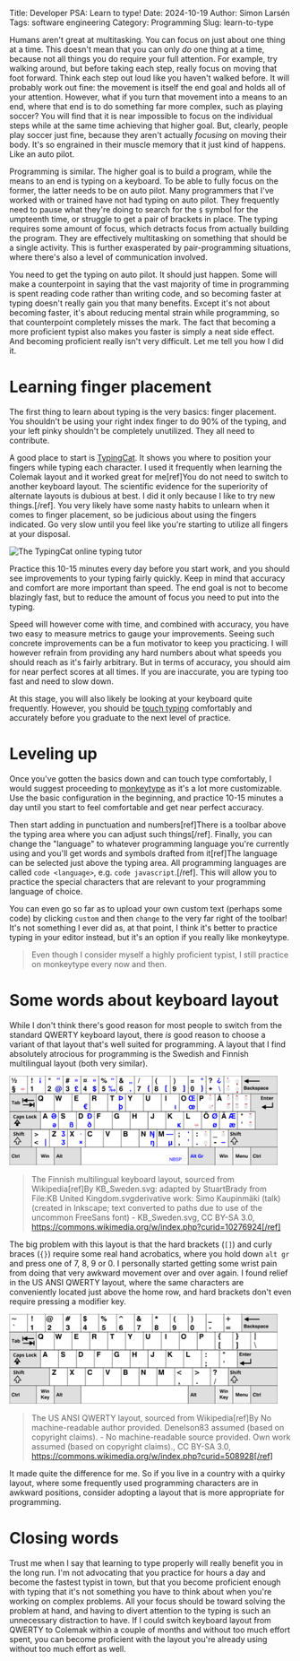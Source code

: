 Title: Developer PSA: Learn to type!
Date: 2024-10-19
Author: Simon Larsén
Tags: software engineering
Category: Programming
Slug: learn-to-type

Humans aren't great at multitasking. You can focus on just about one thing at a
time. This doesn't mean that you can only _do_ one thing at a time, because not
all things you do require your full attention. For example, try walking around,
but before taking each step, really focus on moving that foot forward. Think
each step out loud like you haven't walked before. It will probably work out
fine: the movement is itself the end goal and holds all of your attention.
However, what if you turn that movement into a means to an end, where that end
is to do something far more complex, such as playing soccer? You will find that
it is near impossible to focus on the individual steps while at the same time
achieving that higher goal. But, clearly, people play soccer just fine, because
they aren't actually _focusing_ on moving their body. It's so engrained in their
muscle memory that it just kind of happens. Like an auto pilot.

Programming is similar. The higher goal is to build a program, while the means
to an end is typing on a keyboard. To be able to fully focus on the former, the
latter needs to be on auto pilot. Many programmers that I've worked with or
trained have not had typing on auto pilot. They frequently need to pause what
they're doing to search for the `$` symbol for the umpteenth time, or struggle
to get a pair of brackets in place. The typing requires some amount of focus,
which detracts focus from actually building the program. They are effectively
multitasking on something that should be a single activity. This is further
exasperated by pair-programming situations, where there's also a level of
communication involved.

You need to get the typing on auto pilot. It should just happen. Some will make
a counterpoint in saying that the vast majority of time in programming is spent
reading code rather than writing code, and so becoming faster at typing
doesn't really gain you that many benefits. Except it's not about becoming
faster, it's about reducing mental strain while programming, so that
counterpoint completely misses the mark. The fact that becoming a more
proficient typist also makes you faster is simply a neat side effect. And
becoming proficient really isn't very difficult. Let me tell you how I did it.

# Learning finger placement
The first thing to learn about typing is the very basics: finger placement. You
shouldn't be using your right index finger to do 90% of the typing, and your
left pinky shouldn't be completely unutilized. They all need to contribute.

A good place to start is [TypingCat](https://thetypingcat.com/typing-speed-test).
It shows you where to position your fingers while typing each character. I used
it frequently when learning the Colemak layout and it worked great for
me[ref]You do not need to switch to another keyboard layout. The scientific
evidence for the superiority of alternate layouts is dubious at best. I did it
only because I like to try new things.[/ref]. You very likely have some nasty
habits to unlearn when it comes to finger placement, so be judicious about
using the fingers indicated. Go very slow until you feel like you're starting to
utilize all fingers at your disposal.

![The TypingCat online typing tutor]({photo}learn_to_type/typingcat.png)

Practice this 10-15 minutes every day before you start work, and you should see
improvements to your typing fairly quickly. Keep in mind that accuracy and
comfort are more important than speed. The end goal is not to become blazingly
fast, but to reduce the amount of focus you need to put into the typing.

Speed will however come with time, and combined with accuracy, you have two easy
to measure metrics to gauge your improvements. Seeing such concrete improvements
can be a fun motivator to keep you practicing. I will however refrain from
providing any hard numbers about what speeds you should reach as it's fairly
arbitrary. But in terms of accuracy, you should aim for near perfect scores at
all times. If you are inaccurate, you are typing too fast and need to slow down.

At this stage, you will also likely be looking at your keyboard quite
frequently. However, you should be [touch
typing](https://en.wikipedia.org/wiki/Touch_typing) comfortably and accurately
before you graduate to the next level of practice.

# Leveling up
Once you've gotten the basics down and can touch type comfortably, I would
suggest proceeding to [monkeytype](https://monkeytype.com/) as it's a lot more
customizable. Use the basic configuration in the beginning, and practice 10-15
minutes a day until you start to feel comfortable and get near perfect accuracy.

Then start adding in punctuation and numbers[ref]There is a toolbar above the
typing area where you can adjust such things[/ref]. Finally, you can change the
"language" to whatever programming language you're currently using and you'll
get words and symbols drafted from it[ref]The language can be selected just
above the typing area. All programming languages are called `code <language>`,
e.g. `code javascript`.[/ref]. This will allow you to practice the special
characters that are relevant to your programming language of choice.

You can even go so far as to upload your own custom text (perhaps some code) by
clicking `custom` and then `change` to the very far right of the toolbar! It's
not something I ever did as, at that point, I think it's better to practice
typing in your editor instead, but it's an option if you really like monkeytype.

> Even though I consider myself a highly proficient typist, I still practice on
> monkeytype every now and then.

# Some words about keyboard layout
While I don't think there's good reason for most people to switch from the
standard QWERTY keyboard layout, there _is_ good reason to choose a variant of
that layout that's well suited for programming. A layout that I find absolutely
atrocious for programming is the Swedish and Finnish multilingual layout (both
very similar).

<img alt="The Finnish multilingual keyboard layout" src="/images/learn_to_type/KB_Finnish_Multilingual.svg" style="max-width: 95%;">

> The Finnish multilingual keyboard layout, sourced from Wikipedia[ref]By KB_Sweden.svg: adapted by StuartBrady from File:KB United Kingdom.svgderivative work: Simo Kaupinmäki (talk) (created in Inkscape; text converted to paths due to use of the uncommon FreeSans font) - KB_Sweden.svg, CC BY-SA 3.0, https://commons.wikimedia.org/w/index.php?curid=10276924[/ref]

The big problem with this layout is that the hard brackets (`[]`) and curly
braces (`{}`) require some real hand acrobatics, where you hold down `alt gr`
and press one of 7, 8, 9 or 0. I personally started getting some wrist pain from
doing that very awkward movement over and over again. I found relief in the US
ANSI QWERTY layout, where the same characters are conveniently located just
above the home row, and hard brackets don't even require pressing a modifier
key.

<img alt="The US ANSI QWERTY layout" src="/images/learn_to_type/KB_United_States.svg" style="max-width: 95%;">

> The US ANSI QWERTY layout, sourced from Wikipedia[ref]By No machine-readable author provided. Denelson83 assumed (based on copyright claims). - No machine-readable source provided. Own work assumed (based on copyright claims)., CC BY-SA 3.0, https://commons.wikimedia.org/w/index.php?curid=508928[/ref]

It made quite the difference for me. So if you live in a country with a quirky
layout, where some frequently used programming characters are in awkward
positions, consider adopting a layout that is more appropriate for programming.

# Closing words
Trust me when I say that learning to type properly will really benefit you in
the long run. I'm not advocating that you practice for hours a day and become
the fastest typist in town, but that you become proficient enough with typing
that it's not something you have to think about when you're working on complex
problems. All your focus should be toward solving the problem at hand, and
having to divert attention to the typing is such an unnecessary distraction to
have. If I could switch keyboard layout from QWERTY to Colemak within a couple
of months and without too much effort spent, you can become proficient with the
layout you're already using without too much effort as well.
